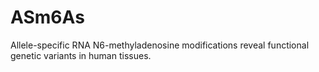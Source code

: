 # ASm6As
Allele-specific RNA N6-methyladenosine modifications reveal functional genetic variants in human tissues.
